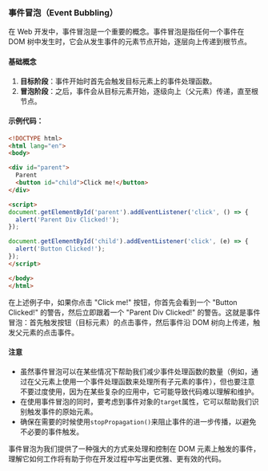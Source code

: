 ### 事件冒泡（Event Bubbling）

在 Web 开发中，事件冒泡是一个重要的概念。事件冒泡是指任何一个事件在 DOM 树中发生时，它会从发生事件的元素节点开始，逐层向上传递到根节点。

#### 基础概念

1. **目标阶段**：事件开始时首先会触发目标元素上的事件处理函数。
2. **冒泡阶段**：之后，事件会从目标元素开始，逐级向上（父元素）传递，直至根节点。
   
#### 示例代码：

```html
<!DOCTYPE html>
<html lang="en">
<body>

<div id="parent">
  Parent
  <button id="child">Click me!</button>
</div>

<script>
document.getElementById('parent').addEventListener('click', () => {
  alert('Parent Div Clicked!');
});

document.getElementById('child').addEventListener('click', (e) => {
  alert('Button Clicked!');
});
</script>

</body>
</html>
```

在上述例子中，如果你点击 "Click me!" 按钮，你首先会看到一个 "Button Clicked!" 的警告，然后立即跟着一个 "Parent Div Clicked!" 的警告。这就是事件冒泡：首先触发按钮（目标元素）的点击事件，然后事件沿 DOM 树向上传递，触发父元素的点击事件。



#### 注意

- 虽然事件冒泡可以在某些情况下帮助我们减少事件处理函数的数量（例如，通过在父元素上使用一个事件处理函数来处理所有子元素的事件），但也要注意不要过度使用，因为在某些复杂的应用中，它可能导致代码难以理解和维护。
- 在使用事件冒泡的同时，要考虑到事件对象的`target`属性，它可以帮助我们识别触发事件的原始元素。
- 确保在需要的时候使用`stopPropagation()`来阻止事件的进一步传播，以避免不必要的事件触发。
   
事件冒泡为我们提供了一种强大的方式来处理和控制在 DOM 元素上触发的事件，理解它如何工作将有助于你在开发过程中写出更优雅、更有效的代码。
